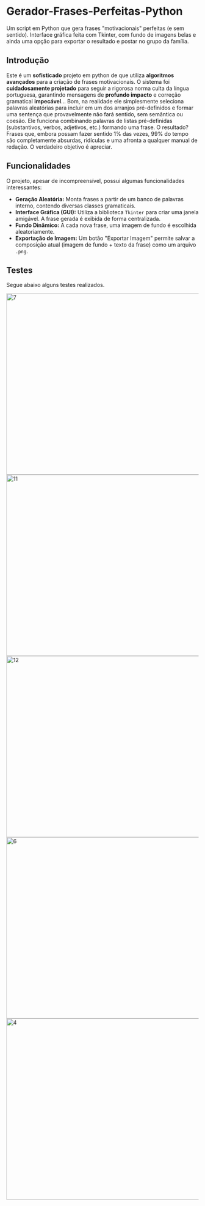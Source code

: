 # Gerador-Frases-Perfeitas-Python
Um script em Python que gera frases "motivacionais" perfeitas (e sem sentido). Interface gráfica feita com Tkinter, com fundo de imagens belas e ainda uma opção para exportar o resultado e postar no grupo da família.

## Introdução
Este é um **sofisticado** projeto em python de que utiliza **algoritmos avançados** para a criação de frases motivacionais. O sistema foi **cuidadosamente projetado** para seguir a rigorosa norma culta da língua portuguesa, garantindo mensagens de **profundo impacto** e correção gramatical **impecável**... Bom, na realidade ele simplesmente seleciona palavras aleatórias para incluir em um dos arranjos pré-definidos e formar uma sentença que provavelmente não fará sentido, sem semântica ou coesão. Ele funciona combinando palavras de listas pré-definidas (substantivos, verbos, adjetivos, etc.) formando uma frase. O resultado? Frases que, embora possam fazer sentido 1% das vezes, 99% do tempo são completamente absurdas, ridículas e uma afronta a qualquer manual de redação. O verdadeiro objetivo é apreciar.

## Funcionalidades
O projeto, apesar de incompreensível, possui algumas funcionalidades interessantes:

* **Geração Aleatória:** Monta frases a partir de um banco de palavras interno, contendo diversas classes gramaticais.
* **Interface Gráfica (GUI):** Utiliza a biblioteca `Tkinter` para criar uma janela amigável. A frase gerada é exibida de forma centralizada.
* **Fundo Dinâmico:** A cada nova frase, uma imagem de fundo é escolhida aleatoriamente.
* **Exportação de Imagem:** Um botão "Exportar Imagem" permite salvar a composição atual (imagem de fundo + texto da frase) como um arquivo `.png`.

## Testes
Segue abaixo alguns testes realizados.

<img width="819" height="474" alt="7" src="https://github.com/user-attachments/assets/a626728a-f31b-4948-937b-ef6482a870a5" />

<img width="819" height="474" alt="11" src="https://github.com/user-attachments/assets/ca9f1698-935a-4dba-9eac-e0b415378481" />

<img width="819" height="474" alt="12" src="https://github.com/user-attachments/assets/312dde65-ec08-4e99-ab8c-7c744a5ed595" />

<img width="819" height="474" alt="6" src="https://github.com/user-attachments/assets/5bb04653-8c73-4d30-944e-31a5fda10ea7" />

<img width="819" height="474" alt="4" src="https://github.com/user-attachments/assets/3f8cb42e-caef-449f-b83b-d6dba4667f86" />
